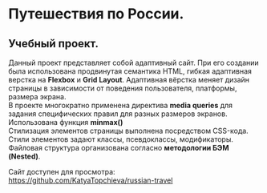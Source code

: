 # Путешествия по России.
## Учебный проект.
Данный проект представляет собой адаптивный сайт. При его создании была использована продвинутая семантика HTML, гибкая адаптивная верстка на __Flexbox__ и __Grid Layout__.  Адаптивная вёрстка меняет дизайн страницы в зависимости от поведения пользователя, платформы, размера экрана.  
В проекте многократно применена директива __media queries__ для задания специфических правил для разных размеров экранов. Использована функция __minmax()__  
Стилизация элементов страницы выполнена посредством CSS-кода. Стили элементов задают классы, псевдоклассы, модификаторы. 
Файловая структура организована согласно __методологии БЭМ (Nested)__.

Сайт доступен для просмотра: https://github.com/KatyaTopchieva/russian-travel
